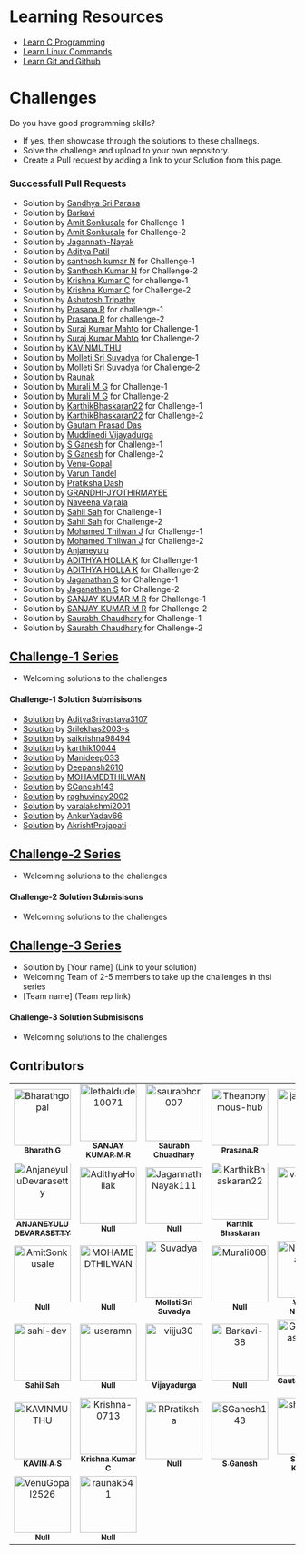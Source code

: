 # Learning Resources
* [Learn C Programming](C-Resources.md)
* [Learn Linux Commands](Linux-Resources.md)
* [Learn Git and Github](C-Resources.md)

# Challenges
Do you have good programming skills? 
- If yes, then showcase through the solutions to these challnegs.
- Solve the challenge and upload to your own repository.
- Create a Pull request by adding a link to your Solution from this page.
 
### Successfull Pull Requests
* Solution by [Sandhya Sri Parasa](https://github.com/100-2/challenges/blob/main/challenge-1)
* Solution by [Barkavi](https://github.com/Barkavi-38/challenge-1/blob/main/data%20packet)
* Solution by [Amit Sonkusale](https://github.com/AmitSonkusale/Challenges/blob/main/challenge1.c) for Challenge-1
* Solution by [Amit Sonkusale](https://github.com/AmitSonkusale/Challenges/blob/main/challenge2.c) for Challenge-2
* Solution by [Jagannath-Nayak](https/github.com/JagannathNayak111/Challenge-23)
* Solution by [Aditya Patil](https://github.com/adii-0106/challenge-1soln-by-aditya-patil/blob/main/challenge_2.c)
* Solution by [santhosh kumar N](https://github.com/useramn/ltts/blob/main/challenge1solution) for Challenge-1
* Solution by [Santhosh Kumar N](https://github.com/useramn/ltts/blob/main/challenge%202-solution) for Challenge-2
* Solution by [Krishna Kumar C](https://github.com/Krishna-0713/Krishna_Challenge-1/blob/main/Challenge-1%20Solution) for challenge-1
* Solution by [Krishna Kumar C](https://github.com/Krishna-0713/Krishna_Challenge-1/blob/main/Challenge-2%20Solution) for Challenge-2
* Solution by [Ashutosh Tripathy](https://github.com/GipSy65/MyNew)
* Solution by [Prasana.R](https://github.com/Theanonymous-hub/C_Challenges/blob/main/Crc.c) for challenge-1
* Solution by [Prasana.R](https://github.com/Theanonymous-hub/C_Challenges/blob/main/Challenge2.c) for challenge-2
* Solution by [Suraj Kumar Mahto](https://github.com/surajhub255/may2023-solution) for Challenge-1
* Solution by [Suraj Kumar Mahto](https://github.com/surajhub255/may2023-solution) for Challenge-2
* Solution by [KAVINMUTHU](https/github.com/KAVINMUTHU/Solved-Challenges-/blob/main/Solution%20by%20KAVIN%20Challange%20%201)
* Solution by [Molleti Sri Suvadya](https://github.com/Suvadya/Challenges-Solution/blob/main/Challeng-1%20Solution.c) for Challenge-1
* Solution by [Molleti Sri Suvadya](https://github.com/Suvadya/Challenges-Solution/blob/main/Challeng-1%20Solution.c) for Challenge-2
* Solution by [Raunak](https://github.com/raunak541/may2023-a.git)
* Solution by [Murali M G](https://github.com/Murali008/MyRepo/blob/main/challenge1.c) for Challenge-1
* Solution by [Murali M G](https://github.com/Murali008/MyRepo/blob/main/challenge%202.c) for Challenge-2
* Solution by [KarthikBhaskaran22](https://github.com/KarthikBhaskaran22/C_Projects/blob/main/Challenge1_Solution.c) for Challenge-1
* Solution by [KarthikBhaskaran22](https://github.com/KarthikBhaskaran22/C_Projects/blob/main/Challenge2_Solution.c) for Challenge-2
* Solution by [Gautam Prasad Das](https://github.com/GautamPrasadDas/May2023/blob/main/Challenge2.c)
* Solution by [Muddinedi Vijayadurga](https://github.com/vijju30/Httpsremoterepo/commit/dae3d149d9864b61ba94c6e0ad910f767577436a)
* Solution by [S Ganesh](https://github.com/SGanesh143/Challenge-1/blob/main/Challenge-1-Solution.c) for Challenge-1
* Solution by [S Ganesh](https://github.com/SGanesh143/Challenge-1/blob/main/Challenge-2-Solution.c) for Challenge-2
* Solution by [Venu-Gopal](https/github.com/VenuGopal2526/Cpractice/blob/main/Challenge2.c)
* Solution by [Varun Tandel](https://github.com/varunx11/challenge2soln)
* Solution by [Pratiksha Dash](https://github.com/RPratiksha/c-programme/blob/master/challenge%201.c)
* Solution by [GRANDHI-JYOTHIRMAYEE](https/github.com/Jyothirmayee-star/Challenge-2.git)
* Solution by [Naveena Vajrala](https://github.com/NaveenaVajrala/programming_repo/blob/main/challenge%202.c)
* Solution by [Sahil Sah](https://github.com/sahi-dev/c-program/blob/master/Challenge-1.c) for Challenge-1
* Solution by [Sahil Sah](https://github.com/sahi-dev/c-program/blob/master/Challenge-2.c) for Challenge-2
* Solution by [Mohamed Thilwan J](https://github.com/MOHAMEDTHILWAN/data-packet-corruption-detection.git) for Challenge-1
* Solution by [Mohamed Thilwan J](https://github.com/MOHAMEDTHILWAN/data-sting-to-structure-conversion.git) for Challenge-2
* Solution by [Anjaneyulu](https://github.com/AnjaneyuluDevarasetty/Learning_2023/blob/main/Challenge2.c)
* Solution by [ADITHYA HOLLA K](https://github.com/AdithyaHollak/challange1/blob/main/solution1.c) for Challenge-1
* Solution by [ADITHYA HOLLA K](https://github.com/AdithyaHollak/Challangesolution2/blob/main/Solution2.c) for Challenge-2
* Solution by [Jaganathan S](https://github.com/jagan24317/May2023/blob/main/challenge-1.md) for Challenge-1
* Solution by [Jaganathan S](https://github.com/jagan24317/May2023/blob/main/challenge-2.md) for Challenge-2
* Solution by [SANJAY KUMAR M R](https://github.com/lethaldude10071/Detection-of-Data-packet-corruption) for Challenge-1
* Solution by [SANJAY KUMAR M R](https://github.com/lethaldude10071/Date-in-String-to-Structure-conversion) for Challenge-2
* Solution by [Saurabh Chaudhary](https://github.com/saurabhcr007/CProject/blob/main/challenge-Solution-1.c) for Challenge-1
* Solution by [Saurabh Chaudhary](https://github.com/saurabhcr007/CProject/blob/main/challenge-Solution-2.c) for Challenge-2


## [Challenge-1 Series](challenge-1/README.md)
* Welcoming solutions to the challenges

#### Challenge-1 Solution Submisisons
* [Solution](https://github.com/Bharathgopal/May2023/pull/27/files) by [AdityaSrivastava3107](https://github.com/AdityaSrivastava3107) 
* [Solution](https://github.com/Bharathgopal/May2023/pull/31/files) by [Srilekhas2003-s](https://github.com/Srilekhas2003-s)
* [Solution](https://github.com/Bharathgopal/May2023/pull/32/files) by [saikrishna98494](https://github.com/saikrishna98494)
* [Solution](https://github.com/Bharathgopal/May2023/pull/33/files) by [karthik10044](https://github.com/karthik10044)
* [Solution](https://github.com/Bharathgopal/May2023/pull/35/files) by [Manideep033](https://github.com/Manideep033)
* [Solution](https://github.com/Bharathgopal/May2023/pull/36/files) by [Deepansh2610](https://github.com/Deepansh2610)
* [Solution](https://github.com/Bharathgopal/May2023/pull/37/files) by [MOHAMEDTHILWAN](https://github.com/MOHAMEDTHILWAN)
* [Solution](https://github.com/Bharathgopal/May2023/pull/40/files) by [SGanesh143](https://github.com/SGanesh143)
* [Solution](https://github.com/Bharathgopal/May2023/pull/42/files) by [raghuvinay2002](https://github.com/raghuvinay2002)
* [Solution](https://github.com/Bharathgopal/May2023/pull/44/files) by [varalakshmi2001](https://github.com/varalakshmi2001)
* [Solution](https://github.com/Bharathgopal/May2023/pull/46/files) by [AnkurYadav66](https://github.com/AnkurYadav66)
* [Solution](https://github.com/Bharathgopal/May2023/pull/47/files) by [AkrishtPrajapati](https://github.com/AkrishtPrajapati)

## [Challenge-2 Series](challenge-2/README.md)
* Welcoming solutions to the challenges

#### Challenge-2 Solution Submisisons
* Welcoming solutions to the challenges

## [Challenge-3 Series](challenge-3/README.md)
* Solution by [Your name] (Link to your solution)
* Welcoming Team of 2-5 members to take up the challenges in thsi series
* [Team name] (Team rep link)

#### Challenge-3 Solution Submisisons
* Welcoming solutions to the challenges


## Contributors
<!-- readme: contributors -start -->
<table>
<tr>
    <td align="center">
        <a href="https://github.com/Bharathgopal">
            <img src="https://avatars.githubusercontent.com/u/13534866?v=4" width="100;" alt="Bharathgopal"/>
            <br />
            <sub><b>Bharath G</b></sub>
        </a>
    </td>
    <td align="center">
        <a href="https://github.com/lethaldude10071">
            <img src="https://avatars.githubusercontent.com/u/135609364?v=4" width="100;" alt="lethaldude10071"/>
            <br />
            <sub><b>SANJAY KUMAR M R</b></sub>
        </a>
    </td>
    <td align="center">
        <a href="https://github.com/saurabhcr007">
            <img src="https://avatars.githubusercontent.com/u/54533861?v=4" width="100;" alt="saurabhcr007"/>
            <br />
            <sub><b>Saurabh Chuadhary</b></sub>
        </a>
    </td>
    <td align="center">
        <a href="https://github.com/Theanonymous-hub">
            <img src="https://avatars.githubusercontent.com/u/76907455?v=4" width="100;" alt="Theanonymous-hub"/>
            <br />
            <sub><b>Prasana.R</b></sub>
        </a>
    </td>
    <td align="center">
        <a href="https://github.com/jagan24317">
            <img src="https://avatars.githubusercontent.com/u/113914322?v=4" width="100;" alt="jagan24317"/>
            <br />
            <sub><b>Null</b></sub>
        </a>
    </td>
    <td align="center">
        <a href="https://github.com/100-2">
            <img src="https://avatars.githubusercontent.com/u/136434734?v=4" width="100;" alt="100-2"/>
            <br />
            <sub><b>Null</b></sub>
        </a>
    </td></tr>
<tr>
    <td align="center">
        <a href="https://github.com/AnjaneyuluDevarasetty">
            <img src="https://avatars.githubusercontent.com/u/114748700?v=4" width="100;" alt="AnjaneyuluDevarasetty"/>
            <br />
            <sub><b>ANJANEYULU DEVARASETTY</b></sub>
        </a>
    </td>
    <td align="center">
        <a href="https://github.com/AdithyaHollak">
            <img src="https://avatars.githubusercontent.com/u/135794735?v=4" width="100;" alt="AdithyaHollak"/>
            <br />
            <sub><b>Null</b></sub>
        </a>
    </td>
    <td align="center">
        <a href="https://github.com/JagannathNayak111">
            <img src="https://avatars.githubusercontent.com/u/73344734?v=4" width="100;" alt="JagannathNayak111"/>
            <br />
            <sub><b>Null</b></sub>
        </a>
    </td>
    <td align="center">
        <a href="https://github.com/KarthikBhaskaran22">
            <img src="https://avatars.githubusercontent.com/u/101207029?v=4" width="100;" alt="KarthikBhaskaran22"/>
            <br />
            <sub><b>Karthik Bhaskaran</b></sub>
        </a>
    </td>
    <td align="center">
        <a href="https://github.com/varunx11">
            <img src="https://avatars.githubusercontent.com/u/134200147?v=4" width="100;" alt="varunx11"/>
            <br />
            <sub><b>Null</b></sub>
        </a>
    </td>
    <td align="center">
        <a href="https://github.com/GipSy65">
            <img src="https://avatars.githubusercontent.com/u/83172697?v=4" width="100;" alt="GipSy65"/>
            <br />
            <sub><b>ASHUTOSH TRIPATHY</b></sub>
        </a>
    </td></tr>
<tr>
    <td align="center">
        <a href="https://github.com/AmitSonkusale">
            <img src="https://avatars.githubusercontent.com/u/133979284?v=4" width="100;" alt="AmitSonkusale"/>
            <br />
            <sub><b>Null</b></sub>
        </a>
    </td>
    <td align="center">
        <a href="https://github.com/MOHAMEDTHILWAN">
            <img src="https://avatars.githubusercontent.com/u/134134721?v=4" width="100;" alt="MOHAMEDTHILWAN"/>
            <br />
            <sub><b>Null</b></sub>
        </a>
    </td>
    <td align="center">
        <a href="https://github.com/Suvadya">
            <img src="https://avatars.githubusercontent.com/u/135974277?v=4" width="100;" alt="Suvadya"/>
            <br />
            <sub><b>Molleti Sri Suvadya</b></sub>
        </a>
    </td>
    <td align="center">
        <a href="https://github.com/Murali008">
            <img src="https://avatars.githubusercontent.com/u/106680648?v=4" width="100;" alt="Murali008"/>
            <br />
            <sub><b>Null</b></sub>
        </a>
    </td>
    <td align="center">
        <a href="https://github.com/NaveenaVajrala">
            <img src="https://avatars.githubusercontent.com/u/78729443?v=4" width="100;" alt="NaveenaVajrala"/>
            <br />
            <sub><b>Vajrala Naveena </b></sub>
        </a>
    </td>
    <td align="center">
        <a href="https://github.com/adii-0106">
            <img src="https://avatars.githubusercontent.com/u/134800715?v=4" width="100;" alt="adii-0106"/>
            <br />
            <sub><b>Null</b></sub>
        </a>
    </td></tr>
<tr>
    <td align="center">
        <a href="https://github.com/sahi-dev">
            <img src="https://avatars.githubusercontent.com/u/70245981?v=4" width="100;" alt="sahi-dev"/>
            <br />
            <sub><b>Sahil Sah</b></sub>
        </a>
    </td>
    <td align="center">
        <a href="https://github.com/useramn">
            <img src="https://avatars.githubusercontent.com/u/112889184?v=4" width="100;" alt="useramn"/>
            <br />
            <sub><b>Null</b></sub>
        </a>
    </td>
    <td align="center">
        <a href="https://github.com/vijju30">
            <img src="https://avatars.githubusercontent.com/u/78401750?v=4" width="100;" alt="vijju30"/>
            <br />
            <sub><b>Vijayadurga</b></sub>
        </a>
    </td>
    <td align="center">
        <a href="https://github.com/Barkavi-38">
            <img src="https://avatars.githubusercontent.com/u/121119576?v=4" width="100;" alt="Barkavi-38"/>
            <br />
            <sub><b>Null</b></sub>
        </a>
    </td>
    <td align="center">
        <a href="https://github.com/GautamPrasadDas">
            <img src="https://avatars.githubusercontent.com/u/86982879?v=4" width="100;" alt="GautamPrasadDas"/>
            <br />
            <sub><b>Gautam  Prasad Das</b></sub>
        </a>
    </td>
    <td align="center">
        <a href="https://github.com/Jyothirmayee-star">
            <img src="https://avatars.githubusercontent.com/u/78401661?v=4" width="100;" alt="Jyothirmayee-star"/>
            <br />
            <sub><b>Null</b></sub>
        </a>
    </td></tr>
<tr>
    <td align="center">
        <a href="https://github.com/KAVINMUTHU">
            <img src="https://avatars.githubusercontent.com/u/134076743?v=4" width="100;" alt="KAVINMUTHU"/>
            <br />
            <sub><b>KAVIN A S</b></sub>
        </a>
    </td>
    <td align="center">
        <a href="https://github.com/Krishna-0713">
            <img src="https://avatars.githubusercontent.com/u/136143385?v=4" width="100;" alt="Krishna-0713"/>
            <br />
            <sub><b>Krishna Kumar C</b></sub>
        </a>
    </td>
    <td align="center">
        <a href="https://github.com/RPratiksha">
            <img src="https://avatars.githubusercontent.com/u/94173152?v=4" width="100;" alt="RPratiksha"/>
            <br />
            <sub><b>Null</b></sub>
        </a>
    </td>
    <td align="center">
        <a href="https://github.com/SGanesh143">
            <img src="https://avatars.githubusercontent.com/u/134072376?v=4" width="100;" alt="SGanesh143"/>
            <br />
            <sub><b>S Ganesh</b></sub>
        </a>
    </td>
    <td align="center">
        <a href="https://github.com/shivamskr151">
            <img src="https://avatars.githubusercontent.com/u/95373834?v=4" width="100;" alt="shivamskr151"/>
            <br />
            <sub><b>SHIVAM KUMAR</b></sub>
        </a>
    </td>
    <td align="center">
        <a href="https://github.com/surajhub255">
            <img src="https://avatars.githubusercontent.com/u/84609578?v=4" width="100;" alt="surajhub255"/>
            <br />
            <sub><b>Suraj Mahto</b></sub>
        </a>
    </td></tr>
<tr>
    <td align="center">
        <a href="https://github.com/VenuGopal2526">
            <img src="https://avatars.githubusercontent.com/u/110165170?v=4" width="100;" alt="VenuGopal2526"/>
            <br />
            <sub><b>Null</b></sub>
        </a>
    </td>
    <td align="center">
        <a href="https://github.com/raunak541">
            <img src="https://avatars.githubusercontent.com/u/134433127?v=4" width="100;" alt="raunak541"/>
            <br />
            <sub><b>Null</b></sub>
        </a>
    </td></tr>
</table>
<!-- readme: contributors -end -->